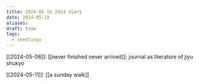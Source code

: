 ```yaml
---
title: 2024-05 to 2024 diary
date: 2024-05-18
aliases: 
draft: true
tags:
  - seedlings
---
```

[[2024-05-08]]: [[never finished never arrived]]; journal as literature of jiyu shukyo

[[2024-05-11]]: [[a sunday walk]]